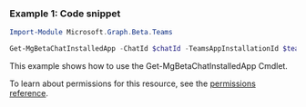 ### Example 1: Code snippet

```powershellImport-Module Microsoft.Graph.Beta.Teams

Get-MgBetaChatInstalledApp -ChatId $chatId -TeamsAppInstallationId $teamsAppInstallationId
```
This example shows how to use the Get-MgBetaChatInstalledApp Cmdlet.
To learn about permissions for this resource, see the [permissions reference](/graph/permissions-reference).

